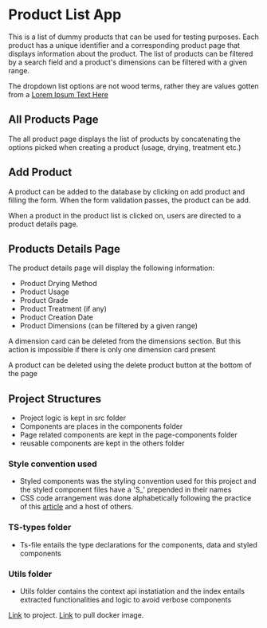 # Product List App

This is a list of dummy products that can be used for testing purposes. Each product has a unique identifier and a corresponding product page that displays information about the product. The list of products can be filtered by a search field and a product's dimensions can be filtered with a given range.

The dropdown list options are not wood terms, rather they are values gotten from a [Lorem Ipsum Text Here](https:https://loremipsum.io/)

## All Products Page

The all product page displays the list of products by concatenating the options picked when creating a product (usage, drying, treatment etc.)

## Add Product

A product can be added to the database by clicking on add product and filling the form. When the form validation passes, the product can be add.

When a product in the product list is clicked on, users are directed to a product details page.

## Products Details Page

The product details page will display the following information:

- Product Drying Method
- Product Usage
- Product Grade
- Product Treatment (if any)
- Product Creation Date
- Product Dimensions (can be filtered by a given range)

A dimension card can be deleted from the dimensions section. But this action is impossible if there is only one dimension card present

A product can be deleted using the delete product button at the bottom of the page

## Project Structures

- Project logic is kept in src folder
- Components are places in the components folder
- Page related components are kept in the page-components folder
- reusable components are kept in the others folder

### Style convention used

- Styled components was the styling convention used for this project and the styled component files have a 'S\_' prepended in their names
- CSS code arrangement was done alphabetically following the practice of this [article](https://ericwbailey.website/published/organize-your-css-declarations-alphabetically/) and a host of others.

### TS-types folder

- Ts-file entails the type declarations for the components, data and styled components

### Utils folder

- Utils folder contains the context api instatiation and the index entails extracted functionalities and logic to avoid verbose components

[Link](https://timberub-task.vercel.app) to project.
[Link](https://hub.docker.com/repository/docker/ibraheemsulay/timberhub) to pull docker image.
